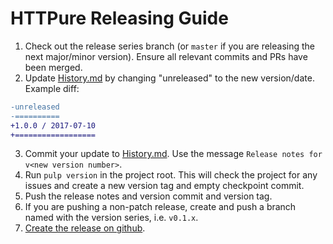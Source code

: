 # HTTPure Releasing Guide

1. Check out the release series branch (or `master` if you are releasing the
   next major/minor version). Ensure all relevant commits and PRs have been
   merged.
2. Update [History.md](./History.md) by changing "unreleased" to the new
   version/date.  Example diff:
```diff
-unreleased
-==========
+1.0.0 / 2017-07-10
+==================
```
3. Commit your update to [History.md](./History.md). Use the message `Release
   notes for v<new version number>`.
4. Run `pulp version` in the project root. This will check the project for any
   issues and create a new version tag and empty checkpoint commit.
5. Push the release notes and version commit and version tag.
6. If you are pushing a non-patch release, create and push a branch named with
   the version series, i.e. `v0.1.x`.
7. [Create the release on
   github](https://github.com/cprussin/purescript-httpure/releases/new).
